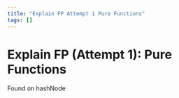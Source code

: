 ```yaml
---
title: "Explain FP Attempt 1 Pure Functions"
tags: []
---
```

# Explain FP (Attempt 1): Pure Functions

Found on hashNode
